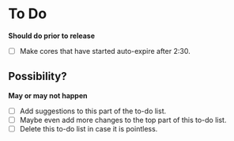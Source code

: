 # To Do 
**Should do prior to release**

- [ ] Make cores that have started auto-expire after 2:30.


## Possibility? 
**May or may not happen**

- [ ] Add suggestions to this part of the to-do list.
- [ ] Maybe even add more changes to the top part of this to-do list.
- [ ] Delete this to-do list in case it is pointless.
